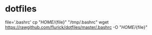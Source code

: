 dotfiles
========

file='.bashrc'
cp "${HOME}/${file}" "/tmp/.bashrc"
wget https://rawgithub.com/flurick/dotfiles/master/.bashrc -O "${HOME}/${file}"
